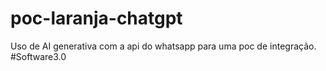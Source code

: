 # poc-laranja-chatgpt
Uso de AI generativa com a api do whatsapp para uma poc de integração. #Software3.0
